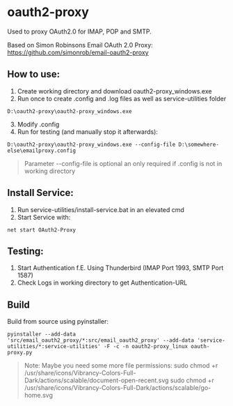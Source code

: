 # oauth2-proxy

Used to proxy OAuth2.0 for IMAP, POP and SMTP. 

Based on Simon Robinsons Email OAuth 2.0 Proxy: https://github.com/simonrob/email-oauth2-proxy

## How to use:

1. Create working directory and download oauth2-proxy_windows.exe
2. Run once to create .config and .log files as well as service-utilities folder

```
D:\oauth2-proxy\oauth2-proxy_windows.exe
```

3. Modify .config
4. Run for testing (and manually stop it afterwards):

```
D:\oauth2-proxy\oauth2-proxy_windows.exe --config-file D:\somewhere-else\emailproxy.config
```

> Parameter --config-file is optional an only required if .config is not in working directory

## Install Service:

1. Run service-utilities/install-service.bat in an elevated cmd
2. Start Service with:

```
net start OAuth2-Proxy
```

## Testing:

1. Start Authentication f.E. Using Thunderbird (IMAP Port 1993, SMTP Port 1587) 
2. Check Logs in working directory to get Authentication-URL


## Build

Build from source using pyinstaller:

```
pyinstaller --add-data 'src/email_oauth2_proxy/*:src/email_oauth2_proxy' --add-data 'service-utilities/*:service-utilities' -F -c -n oauth2-proxy_linux oauth-proxy.py
```

> Note: Maybe you need some more file permissions:
> sudo chmod +r /usr/share/icons/Vibrancy-Colors-Full-Dark/actions/scalable/document-open-recent.svg
> sudo chmod +r /usr/share/icons/Vibrancy-Colors-Full-Dark/actions/scalable/go-home.svg